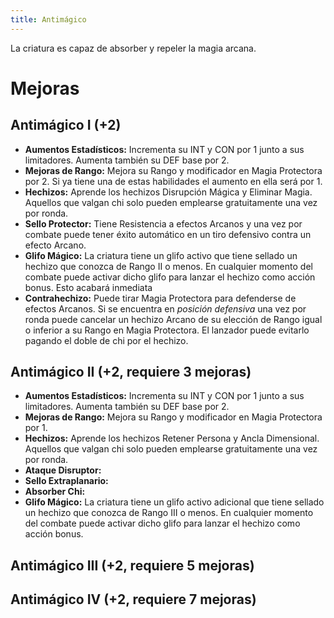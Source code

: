 ```yaml
---
title: Antimágico
---
```


La criatura es capaz de absorber y repeler la magia arcana.

# Mejoras

## Antimágico I (+2)

- **Aumentos Estadísticos:** Incrementa su INT y CON por 1 junto a sus limitadores. Aumenta también su DEF base por 2.
- **Mejoras de Rango:** Mejora su Rango y modificador en Magia Protectora por 2. Si ya tiene una de estas habilidades el aumento en ella será por 1. 
- **Hechizos:** Aprende los hechizos Disrupción Mágica y Eliminar Magia. Aquellos que valgan chi solo pueden emplearse gratuitamente una vez por ronda.
- **Sello Protector:** Tiene Resistencia a efectos Arcanos y una vez por combate puede tener éxito automático en un tiro defensivo contra un efecto Arcano.
- **Glifo Mágico:** La criatura tiene un glifo activo que tiene sellado un hechizo que conozca de Rango II o menos. En cualquier momento del combate puede activar dicho glifo para lanzar el hechizo como acción bonus. Esto acabará inmediata
- **Contrahechizo:** Puede tirar Magia Protectora para defenderse de efectos Arcanos. Si se encuentra en *posición defensiva* una vez por ronda puede cancelar un hechizo Arcano de su elección de Rango igual o inferior a su Rango en Magia Protectora. El lanzador puede evitarlo pagando el doble de chi por el hechizo.

## Antimágico II (+2, requiere 3 mejoras)

- **Aumentos Estadísticos:** Incrementa su INT y CON por 1 junto a sus limitadores. Aumenta también su DEF base por 2.
- **Mejoras de Rango:** Mejora su Rango y modificador en Magia Protectora por 1. 
- **Hechizos:** Aprende los hechizos Retener Persona y Ancla Dimensional. Aquellos que valgan chi solo pueden emplearse gratuitamente una vez por ronda.
- **Ataque Disruptor:** 
- **Sello Extraplanario:** 
- **Absorber Chi:** 
- **Glifo Mágico:** La criatura tiene un glifo activo adicional que tiene sellado un hechizo que conozca de Rango III o menos. En cualquier momento del combate puede activar dicho glifo para lanzar el hechizo como acción bonus.

## Antimágico III (+2, requiere 5 mejoras)

## Antimágico IV (+2, requiere 7 mejoras)